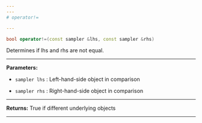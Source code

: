 ```yaml
---
---
# operator!=

---
```


```cpp
bool operator!=(const sampler &lhs, const sampler &rhs)
```


Determines if lhs and rhs are not equal. 


---
**Parameters:**

 - `sampler lhs`
: Left-hand-side object in comparison 

 - `sampler rhs`
: Right-hand-side object in comparison 


---
**Returns:** True if different underlying objects 

---
